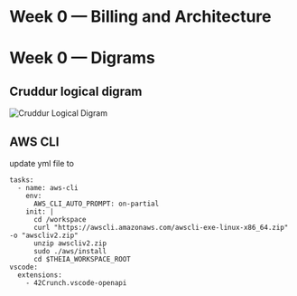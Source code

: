 # Week 0 — Billing and Architecture




#  Week 0 — Digrams 

## Cruddur logical digram 
![Cruddur Logical Digram](https://github.com/user-attachments/assets/8fbf1661-b800-49d6-86bd-b63b2f7c3d75)

## AWS CLI 

update yml file to 
```
tasks:
  - name: aws-cli
    env:
      AWS_CLI_AUTO_PROMPT: on-partial
    init: |
      cd /workspace
      curl "https://awscli.amazonaws.com/awscli-exe-linux-x86_64.zip" -o "awscliv2.zip"
      unzip awscliv2.zip
      sudo ./aws/install
      cd $THEIA_WORKSPACE_ROOT
vscode:
  extensions:
    - 42Crunch.vscode-openapi

```
